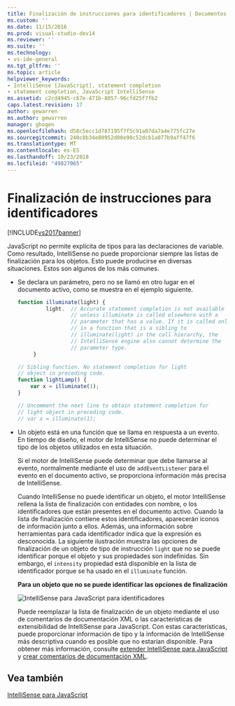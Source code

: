 ```yaml
---
title: Finalización de instrucciones para identificadores | Documentos de Microsoft
ms.custom: ''
ms.date: 11/15/2016
ms.prod: visual-studio-dev14
ms.reviewer: ''
ms.suite: ''
ms.technology:
- vs-ide-general
ms.tgt_pltfrm: ''
ms.topic: article
helpviewer_keywords:
- IntelliSense [JavaScript], statement completion
- statement completion, JavaScript IntelliSense
ms.assetid: c2cd4945-c67e-471b-8057-96cfd25f7fb2
caps.latest.revision: 17
author: gewarren
ms.author: gewarren
manager: ghogen
ms.openlocfilehash: d58c5ecc1d787195f7f5c91a07da7a4e775fc27e
ms.sourcegitcommit: 240c8b34e80952d00e90c52dcb1a077b9aff47f6
ms.translationtype: MT
ms.contentlocale: es-ES
ms.lasthandoff: 10/23/2018
ms.locfileid: "49827065"
---
```

# <a name="statement-completion-for-identifiers"></a>Finalización de instrucciones para identificadores
[!INCLUDE[vs2017banner](../includes/vs2017banner.md)]

JavaScript no permite explícita de tipos para las declaraciones de variable. Como resultado, IntelliSense no puede proporcionar siempre las listas de finalización para los objetos. Esto puede producirse en diversas situaciones. Estos son algunos de los más comunes.  
  
- Se declara un parámetro, pero no se llamó en otro lugar en el documento activo, como se muestra en el ejemplo siguiente.  
  
  ```javascript  
  function illuminate(light) {  
           light.  // Accurate statement completion is not available   
                   // unless illuminate is called elsewhere with a   
                   // parameter that has a value. If it is called only  
                   // in a function that is a sibling to   
                   // illuminate(light) in the call hierarchy, the   
                   // IntelliSense engine also cannot determine the   
                   // parameter type.  
       }  
  
  // Sibling function. No statement completion for light   
  // object in preceding code.  
  function lightLamp() {  
      var x = illuminate(1);  
  }  
  
  // Uncomment the next line to obtain statement completion for  
  // light object in preceding code.  
  // var x = illuminate(1);  
  ```  
  
- Un objeto está en una función que se llama en respuesta a un evento. En tiempo de diseño, el motor de IntelliSense no puede determinar el tipo de los objetos utilizados en esta situación.  
  
   Si el motor de IntelliSense puede determinar que debe llamarse al evento, normalmente mediante el uso de `addEventListener` para el evento en el documento activo, se proporciona información más precisa de IntelliSense.  
  
  Cuando IntelliSense no puede identificar un objeto, el motor IntelliSense rellena la lista de finalización con entidades con nombre, o los identificadores que están presentes en el documento activo. Cuando la lista de finalización contiene estos identificadores, aparecerán iconos de información junto a ellos. Además, una información sobre herramientas para cada identificador indica que la expresión es desconocida. La siguiente ilustración muestra las opciones de finalización de un objeto de tipo de instrucción `light` que no se puede identificar porque el objeto y sus propiedades son indefinidas. Sin embargo, el `intensity` propiedad está disponible en la lista de identificador porque se ha usado en el `illuminate` función.  
  
  **Para un objeto que no se puede identificar las opciones de finalización**  
  
  ![IntelliSense para JavaScript para identificadores](../ide/media/js-intellisense-identifiers.png "js_intellisense_identifiers")  
  
  Puede reemplazar la lista de finalización de un objeto mediante el uso de comentarios de documentación XML o las características de extensibilidad de IntelliSense para JavaScript. Con estas características, puede proporcionar información de tipo y la información de IntelliSense más descriptiva cuando es posible que no estarían disponible. Para obtener más información, consulte [extender IntelliSense para JavaScript](../ide/extending-javascript-intellisense.md) y [crear comentarios de documentación XML](../ide/create-xml-documentation-comments-for-javascript-intellisense.md).  
  
## <a name="see-also"></a>Vea también  
 [IntelliSense para JavaScript](../ide/javascript-intellisense.md)



